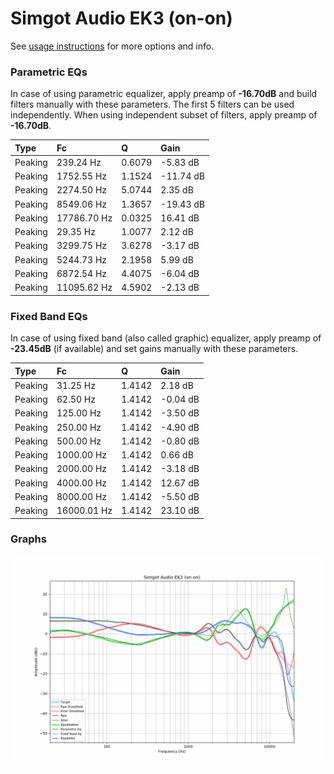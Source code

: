 # Simgot Audio EK3 (on-on)
See [usage instructions](https://github.com/jaakkopasanen/AutoEq#usage) for more options and info.

### Parametric EQs
In case of using parametric equalizer, apply preamp of **-16.70dB** and build filters manually
with these parameters. The first 5 filters can be used independently.
When using independent subset of filters, apply preamp of **-16.70dB**.

| Type    | Fc          |      Q | Gain      |
|:--------|:------------|:-------|:----------|
| Peaking | 239.24 Hz   | 0.6079 | -5.83 dB  |
| Peaking | 1752.55 Hz  | 1.1524 | -11.74 dB |
| Peaking | 2274.50 Hz  | 5.0744 | 2.35 dB   |
| Peaking | 8549.06 Hz  | 1.3657 | -19.43 dB |
| Peaking | 17786.70 Hz | 0.0325 | 16.41 dB  |
| Peaking | 29.35 Hz    | 1.0077 | 2.12 dB   |
| Peaking | 3299.75 Hz  | 3.6278 | -3.17 dB  |
| Peaking | 5244.73 Hz  | 2.1958 | 5.99 dB   |
| Peaking | 6872.54 Hz  | 4.4075 | -6.04 dB  |
| Peaking | 11095.62 Hz | 4.5902 | -2.13 dB  |

### Fixed Band EQs
In case of using fixed band (also called graphic) equalizer, apply preamp of **-23.45dB**
(if available) and set gains manually with these parameters.

| Type    | Fc          |      Q | Gain     |
|:--------|:------------|:-------|:---------|
| Peaking | 31.25 Hz    | 1.4142 | 2.18 dB  |
| Peaking | 62.50 Hz    | 1.4142 | -0.04 dB |
| Peaking | 125.00 Hz   | 1.4142 | -3.50 dB |
| Peaking | 250.00 Hz   | 1.4142 | -4.90 dB |
| Peaking | 500.00 Hz   | 1.4142 | -0.80 dB |
| Peaking | 1000.00 Hz  | 1.4142 | 0.66 dB  |
| Peaking | 2000.00 Hz  | 1.4142 | -3.18 dB |
| Peaking | 4000.00 Hz  | 1.4142 | 12.67 dB |
| Peaking | 8000.00 Hz  | 1.4142 | -5.50 dB |
| Peaking | 16000.01 Hz | 1.4142 | 23.10 dB |

### Graphs
![](./Simgot%20Audio%20EK3%20(on-on).png)